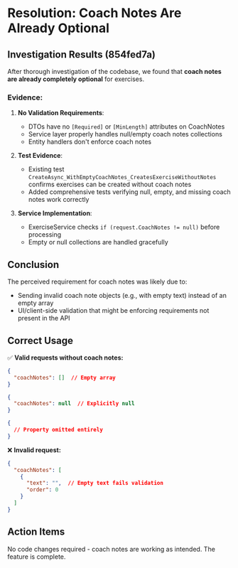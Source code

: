 # Resolution: Coach Notes Are Already Optional

## Investigation Results (854fed7a)

After thorough investigation of the codebase, we found that **coach notes are already completely optional** for exercises.

### Evidence:

1. **No Validation Requirements**:
   - DTOs have no `[Required]` or `[MinLength]` attributes on CoachNotes
   - Service layer properly handles null/empty coach notes collections
   - Entity handlers don't enforce coach notes

2. **Test Evidence**:
   - Existing test `CreateAsync_WithEmptyCoachNotes_CreatesExerciseWithoutNotes` confirms exercises can be created without coach notes
   - Added comprehensive tests verifying null, empty, and missing coach notes work correctly

3. **Service Implementation**:
   - ExerciseService checks `if (request.CoachNotes != null)` before processing
   - Empty or null collections are handled gracefully

## Conclusion

The perceived requirement for coach notes was likely due to:
- Sending invalid coach note objects (e.g., with empty text) instead of an empty array
- UI/client-side validation that might be enforcing requirements not present in the API

## Correct Usage

✅ **Valid requests without coach notes:**
```json
{
  "coachNotes": []  // Empty array
}
```
```json
{
  "coachNotes": null  // Explicitly null
}
```
```json
{
  // Property omitted entirely
}
```

❌ **Invalid request:**
```json
{
  "coachNotes": [
    {
      "text": "",  // Empty text fails validation
      "order": 0
    }
  ]
}
```

## Action Items

No code changes required - coach notes are working as intended. The feature is complete.